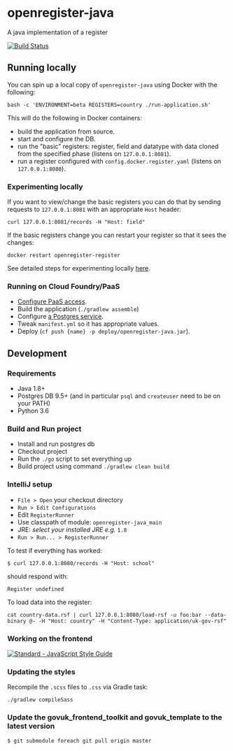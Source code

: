 # openregister-java
A java implementation of a register

[![Build Status](https://travis-ci.org/openregister/openregister-java.svg?branch=master)](https://travis-ci.org/openregister/openregister-java)

## Running locally

You can spin up a local copy of `openregister-java` using Docker with the following:

    bash -c 'ENVIRONMENT=beta REGISTERS=country ./run-application.sh'

This will do the following in Docker containers:

- build the application from source.
- start and configure the DB.
- run the "basic" registers: register, field and datatype with data cloned from the specified phase (listens on `127.0.0.1:8081`).
- run a register configured with `config.docker.register.yaml` (listens on `127.0.0.1:8080`).

### Experimenting locally

If you want to view/change the basic registers you can do that by sending requests to `127.0.0.1:8081` with an appropriate `Host` header:

    curl 127.0.0.1:8081/records -H "Host: field"

If the basic registers change you can restart your register so that it sees the changes:

    docker restart openregister-register

See detailed steps for experimenting locally [here](RUNNING_LOCALLY.md).

### Running on Cloud Foundry/PaaS

- [Configure PaaS access](https://docs.cloud.service.gov.uk/#quick-setup-guide).
- Build the application (`./gradlew assemble`)
- Configure [a Postgres service](https://docs.cloud.service.gov.uk/#using-database-services).
- Tweak `manifest.yml` so it has appropriate values.
- Deploy (`cf push {name} -p deploy/openregister-java.jar`).

## Development

### Requirements

- Java 1.8+
- Postgres DB 9.5+ (and in particular `psql` and `createuser` need to be on your PATH)
- Python 3.6

### Build and Run project

- Install and run postgres db
- Checkout project
- Run the `./go` script to set everything up
- Build project using command `./gradlew clean build`

### IntelliJ setup
- `File > Open` your checkout directory
- `Run > Edit Configurations`
- Edit `RegisterRunner`
- Use classpath of module: `openregister-java_main`
- JRE: *select your installed JRE e.g.* `1.8`
- `Run > Run... > RegisterRunner`

To test if everything has worked:

`$ curl 127.0.0.1:8080/records -H "Host: school"`

should respond with:

 `Register undefined`

To load data into the register:

 `cat country-data.rsf | curl 127.0.0.1:8080/load-rsf -u foo:bar --data-binary @- -H "Host: country" -H "Content-Type: application/uk-gov-rsf"`

### Working on the frontend

[![Standard - JavaScript Style Guide](https://cdn.rawgit.com/feross/standard/master/badge.svg)](https://github.com/feross/standard)

### Updating the styles

Recompile the `.scss` files to `.css` via Gradle task:

    ./gradlew compileSass

### Update the govuk_frontend_toolkit and govuk_template to the latest version

    $ git submodule foreach git pull origin master

